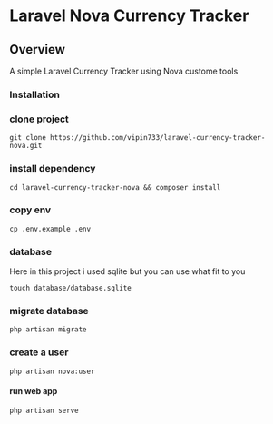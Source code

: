 # Laravel Nova Currency Tracker

## Overview
A simple  Laravel Currency Tracker using Nova custome tools

### Installation

### clone project 
```
git clone https://github.com/vipin733/laravel-currency-tracker-nova.git
```
### install dependency 
```
cd laravel-currency-tracker-nova && composer install 
```

### copy env
```
cp .env.example .env
```

### database
Here in this project i used sqlite but you can use what fit to you
```
touch database/database.sqlite
```

### migrate database
```
php artisan migrate
```

### create a user 
```
php artisan nova:user
```

#### run web  app

```
php artisan serve
```


